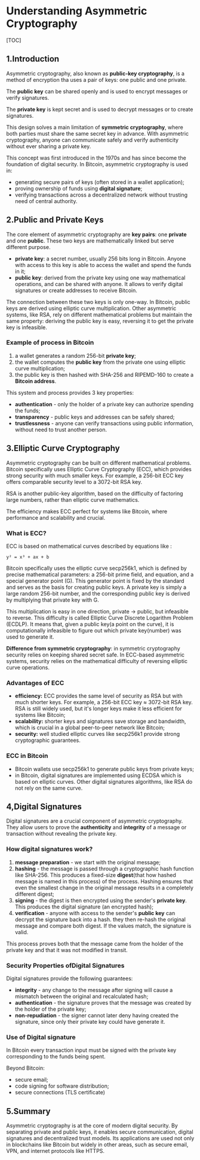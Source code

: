 # Understanding Asymmetric Cryptography

[TOC]

## 1.Introduction

Asymmetric cryptography, also known as **public-key cryptography**, is a method of encryption tha uses a pair of keys: one public and one private.

The **public key** can be shared openly and is used to encrypt messages or verify signatures.

The **private key** is kept secret and is used to decrypt messages or to create signatures.

This design solves a main limitation of **symmetric cryptography**, where both parties must share the same secret key in advance. With asymmetric cryptography, anyone can communicate safely  and verify authenticity without ever sharing a private key.

This concept was first introduced in the 1970s and has since become the foundation of digital security.
In Bitcoin, asymmetric cryptography is used in:

* generating secure pairs of keys (often stored in a wallet application);
* proving ownership of funds using **digital signature**;
* verifying transactions across a decentralized network without trusting need of central authority.

## 2.Public and Private Keys

The core element of asymmetric cryptography are **key pairs**: one **private** and one **public**. These two keys are mathematically linked but serve different purpose.

* **private key**: a secret number, usually 256 bits long in Bitcoin. Anyone with access to this key is able to access the wallet and spend the funds in it;
* **public key**: derived from the private key using one way mathematical operations, and can be shared with anyone. It allows to verify digital signatures or create addresses to receive Bitcoin.

The connection between these two keys is only one-way. In Bitcoin, public keys are derived using elliptic curve multiplication. Other asymmetric systems, like RSA, rely on different mathematical problems but maintain the same property: deriving the public key is easy, reversing it to get the private key is infeasible.

### Example of process in Bitcoin

1. a wallet generates a random 256-bit **private key**;
2. the wallet computes the **public key** from the private one using elliptic curve multiplication;
3. the public key is then hashed with SHA-256 and RIPEMD-160 to create a **Bitcoin address**.

This system and process provides 3 key properties:

* **authentication** - only the holder of a private key can authorize spending the funds;
* **transparency** - public keys and addresses can be safely shared;
* **trustlessness** - anyone can verify transactions using public information, without need to trust another person.

## 3.Elliptic Curve Cryptography

Asymmetric cryptography can be built on different mathematical problems. Bitcoin specifically uses Elliptic Curve Cryptography (ECC), which provides strong security with much smaller keys. For example, a 256-bit ECC key offers comparable security level to a 3072-bit RSA key.

RSA is another public-key algorithm, based on the difficulty of factoring large numbers, rather than elliptic curve mathematics.

The efficiency makes ECC perfect for systems like Bitcoin, where performance and scalability and crucial.

### What is ECC?

ECC is based on mathematical curves described by equations like :

`y² = x³ + ax + b`

Bitcoin specifically uses the elliptic curve secp256k1, which is defined by precise mathematical parameters: a 256-bit prime field, and equation, and a special generator point (G). This generator point is fixed by the standard and serves as the basis for creating public keys. A private key is simply a large random 256-bit number, and the corresponding public key is derived by multiplying that private key with G.

This multiplication is easy in one direction, private -> public, but infeasible to reverse. This difficulty is called Elliptic Curve Discrete Logarithm Problem (ECDLP). It means that, given a public key(a point on the curve), it is computationally infeasible to figure out which private key(number) was used to generate it.

**Difference from symmetric cryptography**: in symmetric cryptography security relies on keeping shared secret safe. In ECC-based asymmetric systems, security relies on the mathematical difficulty of reversing elliptic curve operations.

### Advantages of ECC

* **efficiency:** ECC provides the same level of security as RSA but with much shorter keys. For example, a 256-bit ECC key ≈ 3072-bit RSA key. RSA is still widely used, but it's longer keys make it less efficient for systems like Bitcoin;
* **scalability:** shorter keys and signatures save storage and bandwidth, which is crucial in a global peer-to-peer network like Bitcoin;
* **security:** well studied elliptic curves like secp256k1 provide strong cryptographic guarantees.

### ECC in Bitcoin

* Bitcoin wallets use secp256k1 to generate public keys from private keys;
* in Bitcoin, digital signatures are implemented using ECDSA which is based on elliptic curves. Other digital signatures algorithms, like RSA do not rely on the same curve.

## 4,Digital Signatures

Digital signatures are a crucial component of asymmetric cryptography. They allow users to prove the **authenticity** and **integrity** of a message or transaction without revealing the private key.

### How digital signatures work?

1. **message preparation** - we start with the original message;
2. **hashing** - the message is passed through a cryptographic hash function like SHA-256. This produces a fixed-size **digest**(that how hashed message is named in this process) of the process. Hashing ensures that even the smallest change in the original message results in a completely different digest;
3. **signing** - the digest is then encrypted using the sender's **private key**. This produces the digital signature (an encrypted hash);
4. **verification** - anyone with access to the sender's **public key** can decrypt the signature back into a hash. they then re-hash the original message and compare both digest. If the values match, the signature is valid.

This process proves both that the message came from the holder of the private key and that it was not modified in transit.

### Security Properties ofDigital Signatures

Digital signatures provide the following guarantees:

* **integrity** - any change to the message after signing will cause a mismatch between the original and recalculated hash;
* **authentication** - the signature proves that the message was created by the holder of the private key;
* **non-repudiation** - the signer cannot later deny having created the signature, since only their private key could have generate it.

### Use of Digital signature

In Bitcoin every transaction input must be signed with the private key corresponding to the funds being spent.

Beyond Bitcoin:

* secure email;
* code signing for software distribution;
* secure connections (TLS certificate)

## 5.Summary

Asymmetric cryptography is at the core of modern digital security. By separating private and public keys, it enables secure communication, digital signatures and decentralized trust models. Its applications are used not only in blockchains like Bitcoin but widely in other areas, such as  secure email, VPN, and internet protocols like HTTPS.
